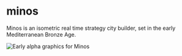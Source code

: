 # minos
Minos is an isometric real time strategy city builder, set in the early Mediterranean Bronze Age.

![Early alpha graphics for Minos](https://i.imgur.com/Jzps633.png)
